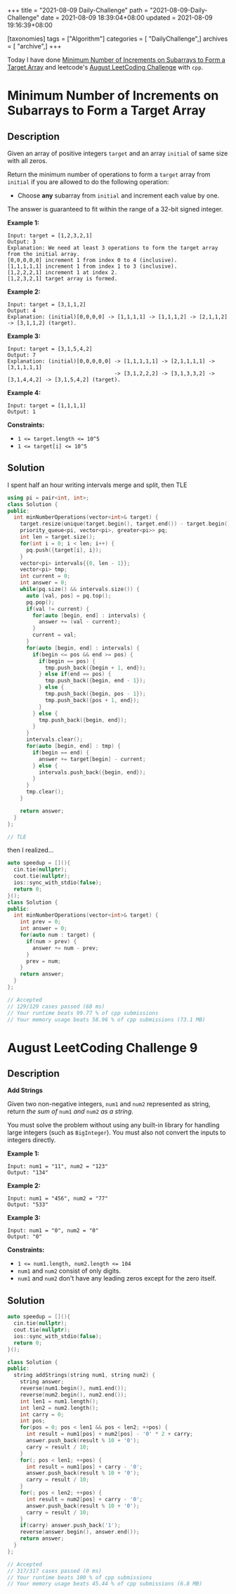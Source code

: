 +++
title = "2021-08-09 Daily-Challenge"
path = "2021-08-09-Daily-Challenge"
date = 2021-08-09 18:39:04+08:00
updated = 2021-08-09 19:16:39+08:00

[taxonomies]
tags = ["Algorithm"]
categories = [ "DailyChallenge",]
archives = [ "archive",]
+++

Today I have done [Minimum Number of Increments on Subarrays to Form a Target Array](https://leetcode.com/problems/minimum-number-of-increments-on-subarrays-to-form-a-target-array/description/) and leetcode's [August LeetCoding Challenge](https://leetcode.com/explore/challenge/card/august-leetcoding-challenge-2021/614/week-2-august-8th-august-14th/3875/) with `cpp`.

<!-- more -->

# Minimum Number of Increments on Subarrays to Form a Target Array

## Description

Given an array of positive integers `target` and an array `initial` of same size with all zeros.

Return the minimum number of operations to form a `target` array from `initial` if you are allowed to do the following operation:

- Choose **any** subarray from `initial` and increment each value by one.

The answer is guaranteed to fit within the range of a 32-bit signed integer.

 

**Example 1:**

```
Input: target = [1,2,3,2,1]
Output: 3
Explanation: We need at least 3 operations to form the target array from the initial array.
[0,0,0,0,0] increment 1 from index 0 to 4 (inclusive).
[1,1,1,1,1] increment 1 from index 1 to 3 (inclusive).
[1,2,2,2,1] increment 1 at index 2.
[1,2,3,2,1] target array is formed.
```

**Example 2:**

```
Input: target = [3,1,1,2]
Output: 4
Explanation: (initial)[0,0,0,0] -> [1,1,1,1] -> [1,1,1,2] -> [2,1,1,2] -> [3,1,1,2] (target).
```

**Example 3:**

```
Input: target = [3,1,5,4,2]
Output: 7
Explanation: (initial)[0,0,0,0,0] -> [1,1,1,1,1] -> [2,1,1,1,1] -> [3,1,1,1,1] 
                                  -> [3,1,2,2,2] -> [3,1,3,3,2] -> [3,1,4,4,2] -> [3,1,5,4,2] (target).
```

**Example 4:**

```
Input: target = [1,1,1,1]
Output: 1
```

 

**Constraints:**

- `1 <= target.length <= 10^5`
- `1 <= target[i] <= 10^5`

## Solution

I spent half an hour writing intervals merge and split, then TLE

``` cpp
using pi = pair<int, int>;
class Solution {
public:
  int minNumberOperations(vector<int>& target) {
    target.resize(unique(target.begin(), target.end()) - target.begin());
    priority_queue<pi, vector<pi>, greater<pi>> pq;
    int len = target.size();
    for(int i = 0; i < len; i++) {
      pq.push({target[i], i});
    }
    vector<pi> intervals{{0, len - 1}};
    vector<pi> tmp;
    int current = 0;
    int answer = 0;
    while(pq.size() && intervals.size()) {
      auto [val, pos] = pq.top();
      pq.pop();
      if(val != current) {
        for(auto [begin, end] : intervals) {
          answer += (val - current);
        }
        current = val;
      }
      for(auto [begin, end] : intervals) {
        if(begin <= pos && end >= pos) {
          if(begin == pos) {
            tmp.push_back({begin + 1, end});
          } else if(end == pos) {
            tmp.push_back({begin, end - 1});
          } else {
            tmp.push_back({begin, pos - 1});
            tmp.push_back({pos + 1, end});
          }
        } else {
          tmp.push_back({begin, end});
        }
      }
      intervals.clear();
      for(auto [begin, end] : tmp) {
        if(begin == end) {
          answer += target[begin] - current;
        } else {
          intervals.push_back({begin, end});
        }
      }
      tmp.clear();
    }

    return answer;
  }
};

// TLE
```

then I realized...

``` cpp
auto speedup = [](){
  cin.tie(nullptr);
  cout.tie(nullptr);
  ios::sync_with_stdio(false);
  return 0;
}();
class Solution {
public:
  int minNumberOperations(vector<int>& target) {
    int prev = 0;
    int answer = 0;
    for(auto num : target) {
      if(num > prev) {
        answer += num - prev;
      }
      prev = num;
    }
    return answer;
  }
};

// Accepted
// 129/129 cases passed (68 ms)
// Your runtime beats 99.77 % of cpp submissions
// Your memory usage beats 58.96 % of cpp submissions (73.1 MB)
```

# August LeetCoding Challenge 9

## Description

**Add Strings**

Given two non-negative integers, `num1` and `num2` represented as string, return *the sum of* `num1` *and* `num2` *as a string*.

You must solve the problem without using any built-in library for handling large integers (such as `BigInteger`). You must also not convert the inputs to integers directly.

 

**Example 1:**

```
Input: num1 = "11", num2 = "123"
Output: "134"
```

**Example 2:**

```
Input: num1 = "456", num2 = "77"
Output: "533"
```

**Example 3:**

```
Input: num1 = "0", num2 = "0"
Output: "0"
```

 

**Constraints:**

- `1 <= num1.length, num2.length <= 104`
- `num1` and `num2` consist of only digits.
- `num1` and `num2` don't have any leading zeros except for the zero itself.

## Solution

``` cpp
auto speedup = [](){
  cin.tie(nullptr);
  cout.tie(nullptr);
  ios::sync_with_stdio(false);
  return 0;
}();

class Solution {
public:
  string addStrings(string num1, string num2) {
    string answer;
    reverse(num1.begin(), num1.end());
    reverse(num2.begin(), num2.end());
    int len1 = num1.length();
    int len2 = num2.length();
    int carry = 0;
    int pos;
    for(pos = 0; pos < len1 && pos < len2; ++pos) {
      int result = num1[pos] + num2[pos] - '0' * 2 + carry;
      answer.push_back(result % 10 + '0');
      carry = result / 10;
    }
    for(; pos < len1; ++pos) {
      int result = num1[pos] + carry - '0';
      answer.push_back(result % 10 + '0');
      carry = result / 10;
    }
    for(; pos < len2; ++pos) {
      int result = num2[pos] + carry - '0';
      answer.push_back(result % 10 + '0');
      carry = result / 10;
    }
    if(carry) answer.push_back('1');
    reverse(answer.begin(), answer.end());
    return answer;
  }
};

// Accepted
// 317/317 cases passed (0 ms)
// Your runtime beats 100 % of cpp submissions
// Your memory usage beats 45.44 % of cpp submissions (6.8 MB)
```
